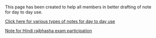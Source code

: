 This page has been created to help all members in better drafting of note for day to day use. 

[Click here for various types of notes for day to day use](https://docs.google.com/document/d/143PRXDV1TtHXJYrYfJt3Y0Xmj__8NNoHyLXt5ArHxVo/edit)

[Note for Hindi rajbhasha exam participation](https://docs.google.com/document/d/1q5v5ZFe1XshI1Ja1UNJHdtUXq7VBs9JozEX7yh3GRnI/edit)



